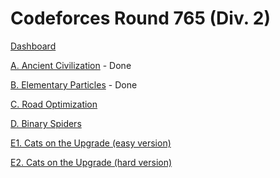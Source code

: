 # Codeforces Round 765 (Div. 2)

[Dashboard](https://codeforces.com/contest/1625)

[A. Ancient Civilization](https://codeforces.com/contest/1625/problem/A) - Done

[B. Elementary Particles](https://codeforces.com/contest/1625/problem/B) - Done

[C. Road Optimization](https://codeforces.com/contest/1625/problem/C)

[D. Binary Spiders](https://codeforces.com/contest/1625/problem/D)

[E1. Cats on the Upgrade (easy version)](https://codeforces.com/contest/1625/problem/E1)

[E2. Cats on the Upgrade (hard version)](https://codeforces.com/contest/1625/problem/E2)
